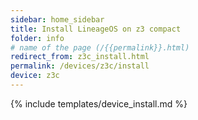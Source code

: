 ```yaml
---
sidebar: home_sidebar
title: Install LineageOS on z3 compact
folder: info
# name of the page (/{{permalink}}.html)
redirect_from: z3c_install.html
permalink: /devices/z3c/install
device: z3c
---
```

{% include templates/device_install.md %}
